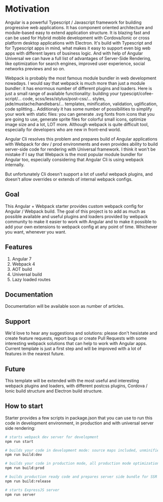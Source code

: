 # Motivation

Angular is a powerful Typescript / Javascript framework for building progressive web applications. It has component oriented architecture and module-based easy to extend application structure. It is blazing fast and can be used for Hybrid mobile development with Cordova/Ionic or cross platform desktop applications with Electron. It's build with Typescript and for Typescript apps in mind, what makes it easy to support even big web apps with different layers of business logic. And with help of Angular Universal we can have a full list of advantages of Server-Side Rendering, like optimization for search engines, improved user experience, social networks previews and so on.

Webpack is probably the most famous module bundler in web development nowadays. I would say that webpack is much more than just a module bundler: it has enormous number of different plugins and loaders. Here is just a small range of available functionality: building your typescipt/cofee-script/... code, scss/less/stylus/post-css/... styles, jade/mustache/handlebars/... templates, minification, validation, uglification, code splitting... Additionaly it has some number of possibilities to simplify your work with static files: you can generate .svg fonts from icons that you are going to use, generate sprite files for colorful small icons, optimize image size and a lot, LOT more. Although webpack is quite difficult tool, especially for developers who are new in front-end world.

Angular Cli resolves this problem and prepares build of Angular applications with Webpack for dev / prod environments and even provides ability to build server-side code for rendering with Universal framework. I think it won't be mistake if I say that Webpack is the most popular module bundler for Angular too, especially considering that Angular Cli is using webpack internally. 

But unfortunately Cli doesn't support a lot of useful webpack plugins, and doesn't allow overrides or extends of internal webpack configs.  

## Goal

This Angular + Webpack starter provides custom webpack config for Angular / Webpack build. The goal of this project is to add as much as possible available and useful plugins and loaders provided by webpack community to make it easier to work with Angular and to make it possible to add your own extensions to webpack config at any point of time. Whichever you want, whenever you want.

## Features

1. Angular 7
2. Webpack 4
3. AOT build
4. Universal build
5. Lazy loaded routes

## Documentation

Documentation will be available soon as number of articles.

## Support

We'd love to hear any suggestions and solutions: please don't hesistate and create feature requests, report bugs or create Pull Requests with some interesting webpack solutions that can help to work with Angular apps. Current template is just a first step and will be improved with a lot of features in the nearest future.

## Future

This template will be extended with the most useful and interesting webpack plugins and loaders, with different postcss plugins, Cordova / Ionic build structure and Electron build structure. 

## How to start

Starter provides a few scripts in package.json that you can use to run this code in development environment, in production and with universal server side rendering:

```bash
# starts webpack dev server for development
npm run start

# builds your code in development mode: source maps included, unminified code
npm run build:dev

# builds your code in production mode, all production mode optimizations are included: AOT build, minification, uglification, compression, code splitting, images optimization 
npm run build:prod

# builds production ready code and prepares server side bundle for SSR with Angular Universal for ExpressJS server
npm run build:release

# starts ExpressJS server
npm run server
```